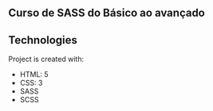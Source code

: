 ## Curso de SASS do Básico ao avançado

## Technologies
Project is created with:
* HTML: 5
* CSS: 3
* SASS
* SCSS
